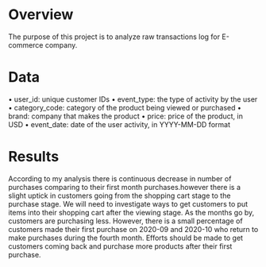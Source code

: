 # Overview
The purpose of this project is to analyze raw transactions log for E-commerce company.

# Data
• user_id: unique customer IDs • event_type: the type of activity by the user • category_code: category of the product being viewed or purchased • brand: company that makes the product • price: price of the product, in USD • event_date: date of the user activity, in YYYY-MM-DD format

# Results
According to my analysis there is continuous decrease in number of purchases comparing to their first month purchases.however there is a slight uptick in customers going from the shopping cart stage to the purchase stage. We will need to investigate ways to get customers to put items into their shopping cart after the viewing stage. As the months go by, customers are purchasing less. However, there is a small percentage of customers made their first purchase on 2020-09 and 2020-10 who return to make purchases during the fourth month. Efforts should be made to get customers coming back and purchase more products after their first purchase.

